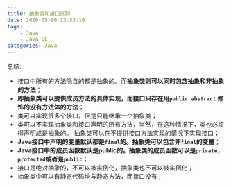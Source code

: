 ```yaml
---
title: 抽象类和接口区别
date: 2020-05-06 13:33:16
tags: 
    - Java
    - Java SE
categories: Java
---
```

总结:

- 接口中所有的方法隐含的都是抽象的。而**抽象类则可以同时包含抽象和非抽象的方法**；
- **即抽象类可以提供成员方法的具体实现，而接口只存在用`public abstract` 修饰的没有方法体的方法**； 
- 类可以实现很多个接口，但是只能继承一个抽象类；
- 类可以不实现抽象类和接口声明的所有方法，当然，在这种情况下，类也必须得声明成是抽象的。 抽象类可以在不提供接口方法实现的情况下实现接口；
- **Java接口中声明的变量默认都是`final`的。抽象类可以包含非`final`的变量**；
- **Java接口中的成员函数默认是public的。抽象类的成员函数可以是`private`，`protected`或者是`public`**；
- 接口是绝对抽象的，不可以被实例化，抽象类也不可以被实例化；
- 抽象类中可以有静态代码块与静态方法，而接口没有 ;